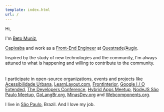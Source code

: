 ```yaml
---
template: index.html
url: /
---
```

  Hi,

  I'm <a href="https://plus.google.com/+betomuniz" target="_blank" rel="author">Beto Muniz</a>,

  <a href="https://en.wikipedia.org/wiki/Esp%C3%ADrito_Santo" target="_blank">Capixaba</a> and work as a <a href="http://f2em.com/" target="_blank">Front-End Engineer</a> at <a href="http://www.questrade.com/" target="_blank">Questrade</a>/<a href="http://augix.it/" target="_blank">Augix</a>.

  Inspired by the study of new technologies and the community, I'm always attuned to what is happening and willing to contribute to the community.<br><br><br>
  I participate in open-source organizations, events and projects like <a href="http://acessibilidadeurbana.com.br/" target="_blank">Acessibilidade Urbana</a>, <a href="http://pt-br.learnlayout.com/" target="_blank">LearnLayout.com</a>, <a href="http://frontinterior.com.br/" target="_blank">FrontInterior</a>, <a href="https://plus.google.com/u/0/events/cpb2r51l7cj0p8lsspf6ucr8cm4" target="_blank">Google I / O Extended</a>, <a href="http://www.thedevelopersconference.com.br/tdc/2014/saopaulo/trilha-node-js" target="_blank">The Developers Conference</a>, <a href="http://www.meetup.com/Aplicativos-Hibridos-Meetup/events/196426862/" target="_blank">Hybrid Apps Meetup</a>, <a href="http://www.meetup.com/NodeBR-Sao-Paulo/" target="_blank">NodeJS São Paulo Meetup</a>, <a href="http://golang.org/" target="_blank">GoLangBr.org</a>, <a href="http://minasdev.org/" target="_blank">MinasDev.org</a> and <a href="http://webcomponents.org/" target="_blank">Webcomponents.org</a>.

I live in <a href="https://goo.gl/maps/32bI2" target="_blank">São Paulo</a>, Brazil. And I love my job.
